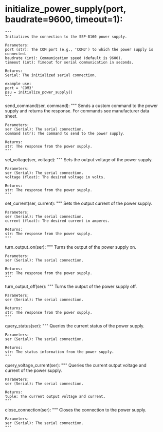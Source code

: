 # initialize_power_supply(port, baudrate=9600, timeout=1):
    """
    Initializes the connection to the SSP-8160 power supply.

    Parameters:
    port (str): The COM port (e.g., 'COM3') to which the power supply is connected.
    baudrate (int): Communication speed (default is 9600).
    timeout (int): Timeout for serial communication in seconds.

    Returns:
    Serial: The initialized serial connection.

    example use:
    port = 'COM3'
    psu = initialize_power_supply()
    """

send_command(ser, command):
    """
    Sends a custom command to the power supply and returns the response.
    For commands see manufacturer data sheet.

    Parameters:
    ser (Serial): The serial connection.
    command (str): The command to send to the power supply.

    Returns:
    str: The response from the power supply.
    """
set_voltage(ser, voltage):
    """
    Sets the output voltage of the power supply.

    Parameters:
    ser (Serial): The serial connection.
    voltage (float): The desired voltage in volts.

    Returns:
    str: The response from the power supply.
    """

set_current(ser, current):
    """
    Sets the output current of the power supply.

    Parameters:
    ser (Serial): The serial connection.
    current (float): The desired current in amperes.

    Returns:
    str: The response from the power supply.
    """

turn_output_on(ser):
    """
    Turns the output of the power supply on.

    Parameters:
    ser (Serial): The serial connection.

    Returns:
    str: The response from the power supply.
    """

turn_output_off(ser):
    """
    Turns the output of the power supply off.

    Parameters:
    ser (Serial): The serial connection.

    Returns:
    str: The response from the power supply.
    """

query_status(ser):
    """
    Queries the current status of the power supply.

    Parameters:
    ser (Serial): The serial connection.

    Returns:
    str: The status information from the power supply.
    """

query_voltage_current(ser):
    """
    Queries the current output voltage and current of the power supply.

    Parameters:
    ser (Serial): The serial connection.

    Returns:
    tuple: The current output voltage and current.
    """

close_connection(ser):
    """
    Closes the connection to the power supply.

    Parameters:
    ser (Serial): The serial connection.
    """

